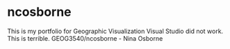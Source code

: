 # ncosborne
This is my portfolio for Geographic Visualization
Visual Studio did not work. 
This is terrible.
GEOG3540/ncosborne - Nina Osborne
